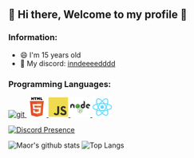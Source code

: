 ## 👋 Hi there, Welcome to my profile 👋

<h3 align="left">Information:</h3>

- 😄 I'm 15 years old
- 📨 My discord: [inndeeeedddd](https://discord.com/users/751477884933374103)

<h3 align="left">Programming Languages:</h3>

<p align="left">
    <a href="https://git-scm.com/" target="_blank" rel="noreferrer"> <img
            src="https://www.vectorlogo.zone/logos/git-scm/git-scm-icon.svg" alt="git" width="40" height="40" /> </a> <a
        href="https://www.w3.org/html/" target="_blank" rel="noreferrer"> <img
            src="https://raw.githubusercontent.com/devicons/devicon/master/icons/html5/html5-original-wordmark.svg"
            alt="html5" width="40" height="40" />
    </a>    
    <a href="https://developer.mozilla.org/en-US/docs/Web/JavaScript" target="_blank" rel="noreferrer"> <img
            src="https://raw.githubusercontent.com/devicons/devicon/master/icons/javascript/javascript-original.svg"
            alt="javascript" width="40" height="40" />
    </a>
    <a href="https://nodejs.org" target="_blank" rel="noreferrer">
        <img src="https://raw.githubusercontent.com/devicons/devicon/master/icons/nodejs/nodejs-original-wordmark.svg"
            alt="Node.js" width="40" height="40" />
    </a>
    <a href="https://reactjs.org" target="_blank" rel="noreferrer">
        <img src="https://raw.githubusercontent.com/devicons/devicon/master/icons/react/react-original.svg"
            alt="ReactJS" width="40" height="40" />
    </a>
</p>

[![Discord Presence](https://lanyard.cnrad.dev/api/751477884933374103?hideStatus=true)](https://discord.com/users/751477884933374103)

![Maor's github stats](https://github-readme-stats.vercel.app/api?username=T3HL3V1&show_icons=true&theme=tokyonight)
![Top Langs](https://github-readme-stats.vercel.app/api/top-langs/?username=T3HL3V1&layout=compact&theme=tokyonight)
